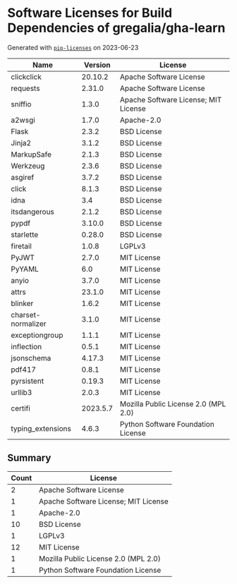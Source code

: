 # Software Licenses for Build Dependencies of gregalia/gha-learn

Generated with [`pip-licenses`](https://pypi.org/project/pip-licenses/) on 2023-06-23

| Name               | Version  | License                              |
|--------------------|----------|--------------------------------------|
| clickclick         | 20.10.2  | Apache Software License              |
| requests           | 2.31.0   | Apache Software License              |
| sniffio            | 1.3.0    | Apache Software License; MIT License |
| a2wsgi             | 1.7.0    | Apache-2.0                           |
| Flask              | 2.3.2    | BSD License                          |
| Jinja2             | 3.1.2    | BSD License                          |
| MarkupSafe         | 2.1.3    | BSD License                          |
| Werkzeug           | 2.3.6    | BSD License                          |
| asgiref            | 3.7.2    | BSD License                          |
| click              | 8.1.3    | BSD License                          |
| idna               | 3.4      | BSD License                          |
| itsdangerous       | 2.1.2    | BSD License                          |
| pypdf              | 3.10.0   | BSD License                          |
| starlette          | 0.28.0   | BSD License                          |
| firetail           | 1.0.8    | LGPLv3                               |
| PyJWT              | 2.7.0    | MIT License                          |
| PyYAML             | 6.0      | MIT License                          |
| anyio              | 3.7.0    | MIT License                          |
| attrs              | 23.1.0   | MIT License                          |
| blinker            | 1.6.2    | MIT License                          |
| charset-normalizer | 3.1.0    | MIT License                          |
| exceptiongroup     | 1.1.1    | MIT License                          |
| inflection         | 0.5.1    | MIT License                          |
| jsonschema         | 4.17.3   | MIT License                          |
| pdf417             | 0.8.1    | MIT License                          |
| pyrsistent         | 0.19.3   | MIT License                          |
| urllib3            | 2.0.3    | MIT License                          |
| certifi            | 2023.5.7 | Mozilla Public License 2.0 (MPL 2.0) |
| typing_extensions  | 4.6.3    | Python Software Foundation License   |

## Summary

| Count | License                              |
|-------|--------------------------------------|
| 2     | Apache Software License              |
| 1     | Apache Software License; MIT License |
| 1     | Apache-2.0                           |
| 10    | BSD License                          |
| 1     | LGPLv3                               |
| 12    | MIT License                          |
| 1     | Mozilla Public License 2.0 (MPL 2.0) |
| 1     | Python Software Foundation License   |
